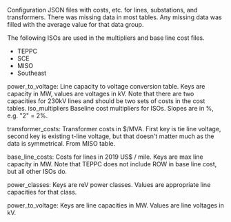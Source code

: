 Configuration JSON files with costs, etc. for lines, substations, and
transformers.  There was missing data in most tables. Any missing data
was filled with the average value for that data group.

The following ISOs are used in the multipliers and base line cost files.
- TEPPC
- SCE
- MISO
- Southeast

power\_to\_voltage:
    Line capacity to voltage conversion table. Keys are capacity in MW,
    values are voltages in kV. Note that there are two capacities for
    230kV lines and should be two sets of costs in the cost tables.
iso_multipliers
    Baseline cost multipliers for ISOs. Slopes are in %, e.g. "2" = 2%.

transformer_costs:
    Transformer costs in $/MVA. First key is tie line voltage, second
    key is existing t-line voltage, but that doesn't matter much as
    the data is symmetrical. From MISO table.

base\_line_costs:
    Costs for lines in 2019 US$ / mile. Keys are max line capacity
    in MW. Note that TEPPC does not include ROW in base line cost, but
    all other ISOs do.

power_classes:
    Keys are reV power classes. Values are appropriate line capacities
    for that class.

power\_to_voltage:
    Keys are line capacities in MW. Values are line voltages in kV.
